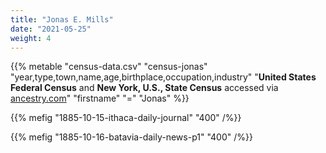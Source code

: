 ```yaml
---
title: "Jonas E. Mills"
date: "2021-05-25"
weight: 4
---
```



{{% metable "census-data.csv" "census-jonas" "year,type,town,name,age,birthplace,occupation,industry" "**United States Federal Census** and **New York, U.S., State Census** accessed via [ancestry.com](https://www.ancestry.com)" "firstname" "=" "Jonas" %}}

{{% mefig "1885-10-15-ithaca-daily-journal" "400" /%}}

{{% mefig "1885-10-16-batavia-daily-news-p1" "400" /%}}
